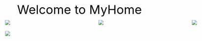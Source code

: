 <html>
<heah>
  <meta charset="utf-8"></meat>
  <style type="text/css">
  .head{
      color:black;font-size:40px;text-align:center;hight:300px;
  }
  .content{
      width:1200px;margin-left:atuo;margin-right:auto;
    }
  .box{
      width:280px;padding:5px;margin:5px;backgrond-color:witch;
      display:inline-block;vertical-align:top;
    }
   </style>
</head>
<body style="margin:0px;">
  <div class="head">Welcome to MyHome</div>
  <div class="content">
      <div class="box">
          <img src="C:\Users\糧有\Desktop/台北車站.jpg"></img>
      </div>
      <div class="box">
        <img src="C:\Users\糧有\Desktop/桃園車站.jpg"></img>
      </div>
      <div class="box">
        <img src="C:\Users\糧有\Desktop/台中車站.jpg"></img>
      </div>
      <div class="box">
        <img src="C:\Users\糧有\Desktop/台南車站.jpg"></img>
      </div>
  </div>
</body>
</html>



